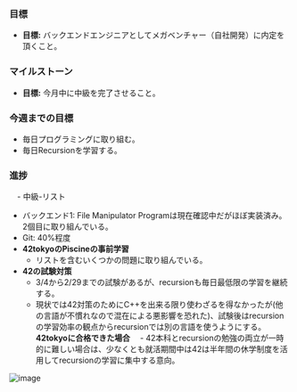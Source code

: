 ### 目標
- **目標:** バックエンドエンジニアとしてメガベンチャー（自社開発）に内定を頂くこと。
  
### マイルストーン
- **目標:** 今月中に中級を完了させること。

### 今週までの目標
- 毎日プログラミングに取り組む。
- 毎日Recursionを学習する。

### 進捗
　- 中級-リスト
  - バックエンド1: File Manipulator Programは現在確認中だがほぼ実装済み。2個目に取り組んでいる。
  - Git: 40%程度
- **42tokyoのPiscineの事前学習**
  - リストを含むいくつかの問題に取り組んでいる。
- **42の試験対策**
  - 3/4から2/29までの試験があるが、recursionも毎日最低限の学習を継続する。
  - 現状では42対策のためにC++を出来る限り使わざるを得なかったが(他の言語が不慣れなので混在による悪影響を恐れた)、試験後はrecursionの学習効率の観点からrecursionでは別の言語を使うようにする。
　
 **42tokyoに合格できた場合**
　- 42本科とrecursionの勉強の両立が一時的に難しい場合は、少なくとも就活期間中は42は半年間の休学制度を活用してrecursionの学習に集中する意向。

![image](https://github.com/harumoren2507/weekly-report/assets/135522699/529a897b-ddef-4570-9e9d-b956823593aa)
